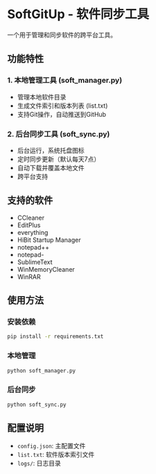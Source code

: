 # SoftGitUp - 软件同步工具

一个用于管理和同步软件的跨平台工具。

## 功能特性

### 1. 本地管理工具 (soft_manager.py)
- 管理本地软件目录
- 生成文件索引和版本列表 (list.txt)
- 支持Git操作，自动推送到GitHub

### 2. 后台同步工具 (soft_sync.py)
- 后台运行，系统托盘图标
- 定时同步更新（默认每天7点）
- 自动下载并覆盖本地文件
- 跨平台支持

## 支持的软件
- CCleaner
- EditPlus
- everything
- HiBit Startup Manager
- notepad++
- notepad-
- SublimeText
- WinMemoryCleaner
- WinRAR



## 使用方法

### 安装依赖
```bash
pip install -r requirements.txt
```

### 本地管理
```bash
python soft_manager.py
```

### 后台同步
```bash
python soft_sync.py
```

## 配置说明

- `config.json`: 主配置文件
- `list.txt`: 软件版本索引文件
- `logs/`: 日志目录 